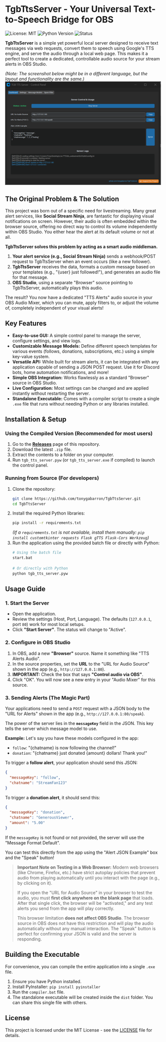 # TgbTtsServer - Your Universal Text-to-Speech Bridge for OBS

![License: MIT](https://img.shields.io/badge/License-MIT-yellow.svg)
![Python Version](https://img.shields.io/badge/python-3.8%2B-blue.svg)
![Status](https://img.shields.io/badge/status-active-success.svg)

**TgbTtsServer** is a simple yet powerful local server designed to receive text messages via web requests, convert them to speech using Google's TTS engine, and serve the audio through a local web page. This makes it a perfect tool to create a dedicated, controllable audio source for your stream alerts in OBS Studio.

*(Note: The screenshot below might be in a different language, but the layout and functionality are the same.)*
![Control Panel Screenshot](https://raw.githubusercontent.com/tonygabarron/TgbTtsServer/main/assets/gui_screenshot.png)

## The Original Problem & The Solution

This project was born out of a specific need for livestreaming. Many great alert services, like **Social Stream Ninja**, are fantastic for displaying visual notifications on screen. However, their audio is often embedded within the browser source, offering no direct way to control its volume independently within OBS Studio. You either hear the alert at its default volume or not at all.

**TgbTtsServer solves this problem by acting as a smart audio middleman.**

1.  **Your alert service (e.g., Social Stream Ninja)** sends a webhook/POST request to TgbTtsServer when an event occurs (like a new follower).
2.  **TgbTtsServer** receives the data, formats a custom message based on your templates (e.g., "{user} just followed!"), and generates an audio file for that message.
3.  **OBS Studio**, using a separate "Browser" source pointing to TgbTtsServer, automatically plays this audio.

The result? You now have a dedicated "TTS Alerts" audio source in your OBS Audio Mixer, which you can mute, apply filters to, or adjust the volume of, completely independent of your visual alerts!

## Key Features

-   **Easy-to-use GUI:** A simple control panel to manage the server, configure settings, and view logs.
-   **Customizable Message Models:** Define different speech templates for various events (follows, donations, subscriptions, etc.) using a simple key-value system.
-   **Versatile API:** While built for stream alerts, it can be integrated with any application capable of sending a JSON POST request. Use it for Discord bots, home automation notifications, and more!
-   **Simple OBS Integration:** Works flawlessly as a standard "Browser" source in OBS Studio.
-   **Live Configuration:** Most settings can be changed and are applied instantly without restarting the server.
-   **Standalone Executable:** Comes with a compiler script to create a single `.exe` file that runs without needing Python or any libraries installed.

## Installation & Setup

### Using the Compiled Version (Recommended for most users)

1.  Go to the [**Releases**](https://github.com/tonygabarron/TgbTtsServer/releases) page of this repository.
2.  Download the latest `.zip` file.
3.  Extract the contents to a folder on your computer.
4.  Run `tgb_tts_server.pyw` (or `tgb_tts_server.exe` if compiled) to launch the control panel.

### Running from Source (For developers)

1.  Clone the repository:
    ```bash
    git clone https://github.com/tonygabarron/TgbTtsServer.git
    cd TgbTtsServer
    ```
2.  Install the required Python libraries:
    ```bash
    pip install -r requirements.txt
    ```
    *(If a `requirements.txt` is not available, install them manually: `pip install customtkinter requests Flask gTTS Flask-Cors Werkzeug`)*
3.  Run the application using the provided batch file or directly with Python:
    ```bash
    # Using the batch file
    start.bat

    # Or directly with Python
    python tgb_tts_server.pyw
    ```

## Usage Guide

### 1. Start the Server

-   Open the application.
-   Review the settings (Host, Port, Language). The defaults (`127.0.0.1`, port `80`) work for most local setups.
-   Click **"Start Server"**. The status will change to "Active".

### 2. Configure in OBS Studio

1.  In OBS, add a new **"Browser"** source. Name it something like "TTS Alerts Audio".
2.  In the source properties, set the **URL** to the "URL for Audio Source" shown in the app (e.g., `http://127.0.0.1:80`).
3.  **IMPORTANT:** Check the box that says **"Control audio via OBS"**.
4.  Click "OK". You will now see a new entry in your "Audio Mixer" for this source.

### 3. Sending Alerts (The Magic Part)

Your applications need to send a `POST` request with a JSON body to the "URL for Alerts" shown in the app (e.g., `http://127.0.0.1:80/speak`).

The power of the server lies in the **`messageKey`** field in the JSON. This key tells the server which message model to use.

**Example:**
Let's say you have these models configured in the app:
-   `follow`: "{chatname} is now following the channel!"
-   `donation`: "{chatname} just donated {amount} dollars! Thank you!"

To trigger a **follow alert**, your application should send this JSON:

```json
{
  "messageKey": "follow",
  "chatname": "StreamFan123"
}
```

To trigger a **donation alert**, it should send this:

```json
{
  "messageKey": "donation",
  "chatname": "GenerousViewer",
  "amount": "5.00"
}
```

If the `messageKey` is not found or not provided, the server will use the "Message Format Default".

You can test this directly from the app using the "Alert JSON Example" box and the "Speak" button!

> **Important Note on Testing in a Web Browser:**
> Modern web browsers (like Chrome, Firefox, etc.) have strict autoplay policies that prevent audio from playing automatically until you interact with the page (e.g., by clicking on it).
>
> If you open the "URL for Audio Source" in your browser to test the audio, you must **first click anywhere on the blank page** that loads. After that single click, the browser will be "activated," and any test alerts you send from the app will play correctly.
>
> This browser limitation **does not affect OBS Studio**. The browser source in OBS does not have this restriction and will play the audio automatically without any manual interaction. The "Speak" button is perfect for confirming your JSON is valid and the server is responding.

## Building the Executable

For convenience, you can compile the entire application into a single `.exe` file.

1.  Ensure you have Python installed.
2.  Install PyInstaller: `pip install pyinstaller`
3.  Run the `compiler.bat` file.
4.  The standalone executable will be created inside the `dist` folder. You can share this single file with others.

## License

This project is licensed under the MIT License - see the [LICENSE](LICENSE) file for details.
